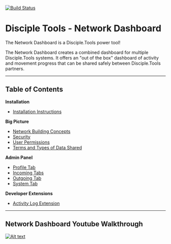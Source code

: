 [![Build Status](https://travis-ci.com/DiscipleTools/disciple-tools-network-dashboard.svg?branch=master)](https://travis-ci.org/DiscipleTools/disciple-tools-network-dashboard)

# Disciple Tools - Network Dashboard

The Network Dashboard is a Disciple.Tools power tool!

The Network Dashboard creates a combined dashboard for multiple Disciple.Tools systems. It offers an "out of the box" dashboard of activity and movement progress that can be shared safely between Disciple.Tools partners.

***

## Table of Contents
**Installation**
* [Installation Instructions](https://github.com/DiscipleTools/disciple-tools-network-dashboard/wiki/Installing)

**Big Picture**
* [Network Building Concepts](https://github.com/DiscipleTools/disciple-tools-network-dashboard/wiki/Concepts)
* [Security](https://github.com/DiscipleTools/disciple-tools-network-dashboard/wiki/Security)
* [User Permissions](https://github.com/DiscipleTools/disciple-tools-network-dashboard/wiki/Permissions)
* [Terms and Types of Data Shared](https://github.com/DiscipleTools/disciple-tools-network-dashboard/wiki/Terms-and-Types-of-Data-Shared)

**Admin Panel**
* [Profile Tab](https://github.com/DiscipleTools/disciple-tools-network-dashboard/wiki/Profile-Tab)
* [Incoming Tabs](https://github.com/DiscipleTools/disciple-tools-network-dashboard/wiki/Incoming-Tabs)
* [Outgoing Tab](https://github.com/DiscipleTools/disciple-tools-network-dashboard/wiki/Outgoing-Tab)
* [System Tab](https://github.com/DiscipleTools/disciple-tools-network-dashboard/wiki/System-Tab)

**Developer Extensions**
* [Activity Log Extension](https://github.com/DiscipleTools/disciple-tools-network-dashboard/wiki/Activity-Log-Extension)

***


## Network Dashboard Youtube Walkthrough

[![Alt text](https://img.youtube.com/vi/Gjt2UvkR13A/0.jpg)](https://www.youtube.com/watch?v=Gjt2UvkR13A)



